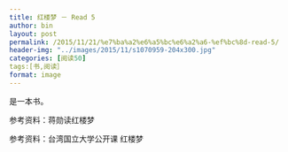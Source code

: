 ```yaml
---
title: 红楼梦 － Read 5
author: bin
layout: post
permalink: /2015/11/21/%e7%ba%a2%e6%a5%bc%e6%a2%a6-%ef%bc%8d-read-5/
header-img: "../images/2015/11/s1070959-204x300.jpg"
categories: [阅读50]
tags:[书,阅读］
format: image
---
```


是一本书。

<!--more-->

参考资料：蒋勋读红楼梦

参考资料：台湾国立大学公开课 红楼梦